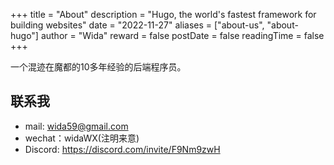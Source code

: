+++
title = "About"
description = "Hugo, the world's fastest framework for building websites"
date = "2022-11-27"
aliases = ["about-us", "about-hugo"]
author = "Wida"
reward = false
postDate = false
readingTime = false
+++


一个混迹在魔都的10多年经验的后端程序员。

## 联系我

- mail: wida59@gmail.com
- wechat：widaWX(注明来意)
- Discord: https://discord.com/invite/F9Nm9zwH